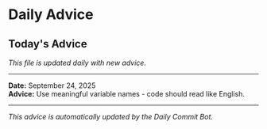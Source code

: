 # Daily Advice

## Today's Advice
*This file is updated daily with new advice.*

---

**Date:** September 24, 2025  
**Advice:** Use meaningful variable names - code should read like English.

---

*This advice is automatically updated by the Daily Commit Bot.*
